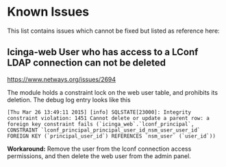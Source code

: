# Known Issues

This list contains issues which cannot be fixed but listed as reference here:

## Icinga-web User who has access to a LConf LDAP connection can not be deleted

https://www.netways.org/issues/2694

The module holds a constraint lock on the web user table, and prohibits its deletion.
The debug log entry looks like this

    [Thu Mar 26 13:49:11 2015] [info] SQLSTATE[23000]: Integrity constraint violation: 1451 Cannot delete or update a parent row: a foreign key constraint fails (`icinga_web`.`lconf_principal`, CONSTRAINT `lconf_principal_principal_user_id_nsm_user_user_id` FOREIGN KEY (`principal_user_id`) REFERENCES `nsm_user` (`user_id`))


**Workaround:** Remove the user from the lconf connection access permissions, and then delete
the web user from the admin panel.
